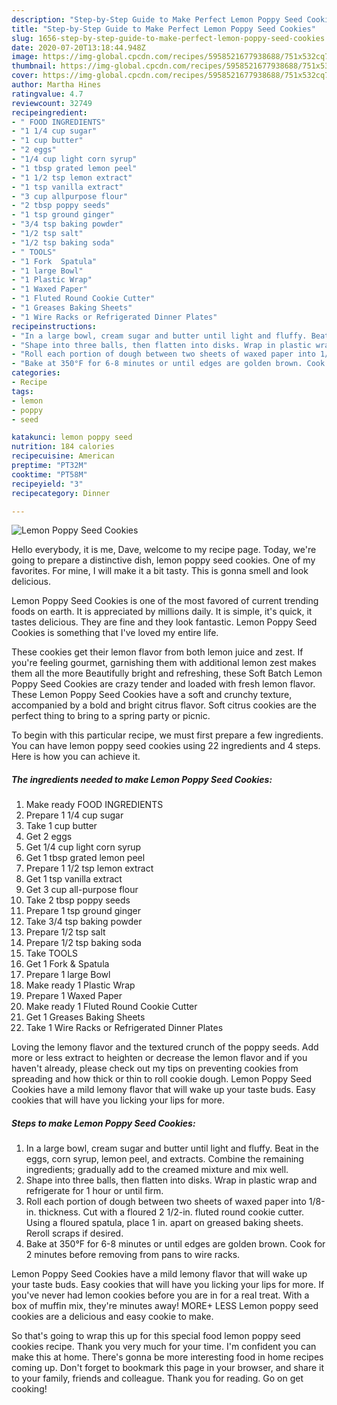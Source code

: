 ```yaml
---
description: "Step-by-Step Guide to Make Perfect Lemon Poppy Seed Cookies"
title: "Step-by-Step Guide to Make Perfect Lemon Poppy Seed Cookies"
slug: 1656-step-by-step-guide-to-make-perfect-lemon-poppy-seed-cookies
date: 2020-07-20T13:18:44.948Z
image: https://img-global.cpcdn.com/recipes/5958521677938688/751x532cq70/lemon-poppy-seed-cookies-recipe-main-photo.jpg
thumbnail: https://img-global.cpcdn.com/recipes/5958521677938688/751x532cq70/lemon-poppy-seed-cookies-recipe-main-photo.jpg
cover: https://img-global.cpcdn.com/recipes/5958521677938688/751x532cq70/lemon-poppy-seed-cookies-recipe-main-photo.jpg
author: Martha Hines
ratingvalue: 4.7
reviewcount: 32749
recipeingredient:
- " FOOD INGREDIENTS"
- "1 1/4 cup sugar"
- "1 cup butter"
- "2 eggs"
- "1/4 cup light corn syrup"
- "1 tbsp grated lemon peel"
- "1 1/2 tsp lemon extract"
- "1 tsp vanilla extract"
- "3 cup allpurpose flour"
- "2 tbsp poppy seeds"
- "1 tsp ground ginger"
- "3/4 tsp baking powder"
- "1/2 tsp salt"
- "1/2 tsp baking soda"
- " TOOLS"
- "1 Fork  Spatula"
- "1 large Bowl"
- "1 Plastic Wrap"
- "1 Waxed Paper"
- "1 Fluted Round Cookie Cutter"
- "1 Greases Baking Sheets"
- "1 Wire Racks or Refrigerated Dinner Plates"
recipeinstructions:
- "In a large bowl, cream sugar and butter until light and fluffy. Beat in the eggs, corn syrup, lemon peel, and extracts. Combine the remaining ingredients; gradually add to the creamed mixture and mix well."
- "Shape into three balls, then flatten into disks. Wrap in plastic wrap and refrigerate for 1 hour or until firm."
- "Roll each portion of dough between two sheets of waxed paper into 1/8-in. thickness. Cut with a floured 2 1/2-in. fluted round cookie cutter. Using a floured spatula, place 1 in. apart on greased baking sheets. Reroll scraps if desired."
- "Bake at 350°F for 6-8 minutes or until edges are golden brown. Cook for 2 minutes before removing from pans to wire racks."
categories:
- Recipe
tags:
- lemon
- poppy
- seed

katakunci: lemon poppy seed 
nutrition: 184 calories
recipecuisine: American
preptime: "PT32M"
cooktime: "PT58M"
recipeyield: "3"
recipecategory: Dinner

---
```



![Lemon Poppy Seed Cookies](https://img-global.cpcdn.com/recipes/5958521677938688/751x532cq70/lemon-poppy-seed-cookies-recipe-main-photo.jpg)

Hello everybody, it is me, Dave, welcome to my recipe page. Today, we're going to prepare a distinctive dish, lemon poppy seed cookies. One of my favorites. For mine, I will make it a bit tasty. This is gonna smell and look delicious.

Lemon Poppy Seed Cookies is one of the most favored of current trending foods on earth. It is appreciated by millions daily. It is simple, it's quick, it tastes delicious. They are fine and they look fantastic. Lemon Poppy Seed Cookies is something that I've loved my entire life.

These cookies get their lemon flavor from both lemon juice and zest. If you&#39;re feeling gourmet, garnishing them with additional lemon zest makes them all the more Beautifully bright and refreshing, these Soft Batch Lemon Poppy Seed Cookies are crazy tender and loaded with fresh lemon flavor. These Lemon Poppy Seed Cookies have a soft and crunchy texture, accompanied by a bold and bright citrus flavor. Soft citrus cookies are the perfect thing to bring to a spring party or picnic.


To begin with this particular recipe, we must first prepare a few ingredients. You can have lemon poppy seed cookies using 22 ingredients and 4 steps. Here is how you can achieve it.

<!--inarticleads1-->

##### The ingredients needed to make Lemon Poppy Seed Cookies:

1. Make ready  FOOD INGREDIENTS
1. Prepare 1 1/4 cup sugar
1. Take 1 cup butter
1. Get 2 eggs
1. Get 1/4 cup light corn syrup
1. Get 1 tbsp grated lemon peel
1. Prepare 1 1/2 tsp lemon extract
1. Get 1 tsp vanilla extract
1. Get 3 cup all-purpose flour
1. Take 2 tbsp poppy seeds
1. Prepare 1 tsp ground ginger
1. Take 3/4 tsp baking powder
1. Prepare 1/2 tsp salt
1. Prepare 1/2 tsp baking soda
1. Take  TOOLS
1. Get 1 Fork &amp; Spatula
1. Prepare 1 large Bowl
1. Make ready 1 Plastic Wrap
1. Prepare 1 Waxed Paper
1. Make ready 1 Fluted Round Cookie Cutter
1. Get 1 Greases Baking Sheets
1. Take 1 Wire Racks or Refrigerated Dinner Plates


Loving the lemony flavor and the textured crunch of the poppy seeds. Add more or less extract to heighten or decrease the lemon flavor and if you haven&#39;t already, please check out my tips on preventing cookies from spreading and how thick or thin to roll cookie dough. Lemon Poppy Seed Cookies have a mild lemony flavor that will wake up your taste buds. Easy cookies that will have you licking your lips for more. 

<!--inarticleads2-->

##### Steps to make Lemon Poppy Seed Cookies:

1. In a large bowl, cream sugar and butter until light and fluffy. Beat in the eggs, corn syrup, lemon peel, and extracts. Combine the remaining ingredients; gradually add to the creamed mixture and mix well.
1. Shape into three balls, then flatten into disks. Wrap in plastic wrap and refrigerate for 1 hour or until firm.
1. Roll each portion of dough between two sheets of waxed paper into 1/8-in. thickness. Cut with a floured 2 1/2-in. fluted round cookie cutter. Using a floured spatula, place 1 in. apart on greased baking sheets. Reroll scraps if desired.
1. Bake at 350°F for 6-8 minutes or until edges are golden brown. Cook for 2 minutes before removing from pans to wire racks.


Lemon Poppy Seed Cookies have a mild lemony flavor that will wake up your taste buds. Easy cookies that will have you licking your lips for more. If you&#39;ve never had lemon cookies before you are in for a real treat. With a box of muffin mix, they&#39;re minutes away! MORE+ LESS Lemon poppy seed cookies are a delicious and easy cookie to make. 

So that's going to wrap this up for this special food lemon poppy seed cookies recipe. Thank you very much for your time. I'm confident you can make this at home. There's gonna be more interesting food in home recipes coming up. Don't forget to bookmark this page in your browser, and share it to your family, friends and colleague. Thank you for reading. Go on get cooking!
